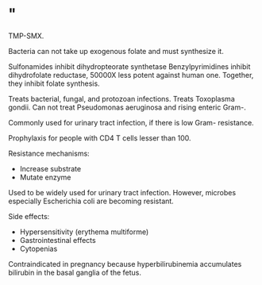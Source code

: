 # "

TMP-SMX.

Bacteria can not take up exogenous folate and must synthesize it.

Sulfonamides inhibit dihydropteorate synthetase
Benzylpyrimidines inhibit dihydrofolate reductase, 50000X less potent against human one.
Together, they inhibit folate synthesis.

Treats bacterial, fungal, and protozoan infections.
Treats Toxoplasma gondii.
Can not treat Pseudomonas aeruginosa and rising enteric Gram-.

Commonly used for urinary tract infection, if there is low Gram- resistance.

Prophylaxis for people with CD4 T cells lesser than 100.

Resistance mechanisms:
- Increase substrate
- Mutate enzyme

Used to be widely used for urinary tract infection.
However, microbes especially Escherichia coli are becoming resistant.

Side effects:
- Hypersensitivity (erythema multiforme)
- Gastrointestinal effects
- Cytopenias

Contraindicated in pregnancy because hyperbilirubinemia accumulates bilirubin in the basal ganglia of the fetus.
